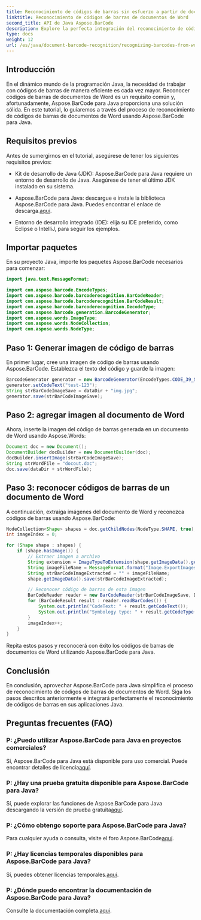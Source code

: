 ```yaml
---
title: Reconocimiento de códigos de barras sin esfuerzo a partir de documentos de Word
linktitle: Reconocimiento de códigos de barras de documentos de Word
second_title: API de Java Aspose.BarCode
description: Explore la perfecta integración del reconocimiento de códigos de barras en sus aplicaciones Java con Aspose.BarCode. Siga este tutorial para reconocer códigos de barras de documentos de Word.
type: docs
weight: 12
url: /es/java/document-barcode-recognition/recognizing-barcodes-from-word/
---
```


## Introducción

En el dinámico mundo de la programación Java, la necesidad de trabajar con códigos de barras de manera eficiente es cada vez mayor. Reconocer códigos de barras de documentos de Word es un requisito común y, afortunadamente, Aspose.BarCode para Java proporciona una solución sólida. En este tutorial, lo guiaremos a través del proceso de reconocimiento de códigos de barras de documentos de Word usando Aspose.BarCode para Java.

## Requisitos previos

Antes de sumergirnos en el tutorial, asegúrese de tener los siguientes requisitos previos:

- Kit de desarrollo de Java (JDK): Aspose.BarCode para Java requiere un entorno de desarrollo de Java. Asegúrese de tener el último JDK instalado en su sistema.

-  Aspose.BarCode para Java: descargue e instale la biblioteca Aspose.BarCode para Java. Puedes encontrar el enlace de descarga.[aquí](https://releases.aspose.com/barcode/java/).

- Entorno de desarrollo integrado (IDE): elija su IDE preferido, como Eclipse o IntelliJ, para seguir los ejemplos.

## Importar paquetes

En su proyecto Java, importe los paquetes Aspose.BarCode necesarios para comenzar:

```java
import java.text.MessageFormat;

import com.aspose.barcode.EncodeTypes;
import com.aspose.barcode.barcoderecognition.BarCodeReader;
import com.aspose.barcode.barcoderecognition.BarCodeResult;
import com.aspose.barcode.barcoderecognition.DecodeType;
import com.aspose.barcode.generation.BarcodeGenerator;
import com.aspose.words.ImageType;
import com.aspose.words.NodeCollection;
import com.aspose.words.NodeType;
```

## Paso 1: Generar imagen de código de barras

En primer lugar, cree una imagen de código de barras usando Aspose.BarCode. Establezca el texto del código y guarde la imagen:

```java
BarcodeGenerator generator = new BarcodeGenerator(EncodeTypes.CODE_39_STANDARD);
generator.setCodeText("test-123");
String strBarCodeImageSave = dataDir + "img.jpg";
generator.save(strBarCodeImageSave);
```

## Paso 2: agregar imagen al documento de Word

Ahora, inserte la imagen del código de barras generada en un documento de Word usando Aspose.Words:

```java
Document doc = new Document();
DocumentBuilder docBuilder = new DocumentBuilder(doc);
docBuilder.insertImage(strBarCodeImageSave);
String strWordFile = "docout.doc";
doc.save(dataDir + strWordFile);
```

## Paso 3: reconocer códigos de barras de un documento de Word

A continuación, extraiga imágenes del documento de Word y reconozca códigos de barras usando Aspose.BarCode:

```java
NodeCollection<Shape> shapes = doc.getChildNodes(NodeType.SHAPE, true);
int imageIndex = 0;

for (Shape shape : shapes) {
    if (shape.hasImage()) {
        // Extraer imagen a archivo
        String extension = ImageTypeToExtension(shape.getImageData().getImageType());
        String imageFileName = MessageFormat.format("Image.ExportImages.{0} Out.{1}", imageIndex, extension);
        String strBarCodeImageExtracted = "" + imageFileName;
        shape.getImageData().save(strBarCodeImageExtracted);

        // Reconocer código de barras de esta imagen
        BarCodeReader reader = new BarCodeReader(strBarCodeImageSave, DecodeType.CODE_39_STANDARD);
        for (BarCodeResult result : reader.readBarCodes()) {
            System.out.println("CodeText: " + result.getCodeText());
            System.out.println("Symbology type: " + result.getCodeType());
        }
        imageIndex++;
    }
}
```

Repita estos pasos y reconocerá con éxito los códigos de barras de documentos de Word utilizando Aspose.BarCode para Java.

## Conclusión

En conclusión, aprovechar Aspose.BarCode para Java simplifica el proceso de reconocimiento de códigos de barras de documentos de Word. Siga los pasos descritos anteriormente e integrará perfectamente el reconocimiento de códigos de barras en sus aplicaciones Java.

## Preguntas frecuentes (FAQ)

### P: ¿Puedo utilizar Aspose.BarCode para Java en proyectos comerciales?
 Sí, Aspose.BarCode para Java está disponible para uso comercial. Puede encontrar detalles de licencia[aquí](https://purchase.aspose.com/buy).

### P: ¿Hay una prueba gratuita disponible para Aspose.BarCode para Java?
 Sí, puede explorar las funciones de Aspose.BarCode para Java descargando la versión de prueba gratuita[aquí](https://releases.aspose.com/).

### P: ¿Cómo obtengo soporte para Aspose.BarCode para Java?
Para cualquier ayuda o consulta, visite el foro Aspose.BarCode[aquí](https://forum.aspose.com/c/barcode/13).

### P: ¿Hay licencias temporales disponibles para Aspose.BarCode para Java?
 Sí, puedes obtener licencias temporales.[aquí](https://purchase.aspose.com/temporary-license/).

### P: ¿Dónde puedo encontrar la documentación de Aspose.BarCode para Java?
 Consulte la documentación completa.[aquí](https://reference.aspose.com/barcode/java/).
